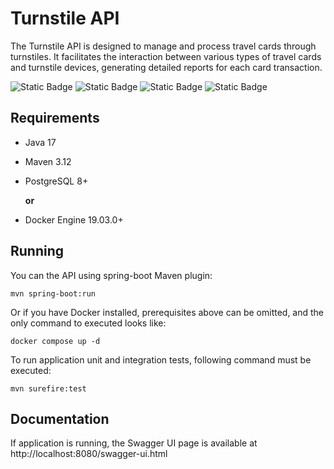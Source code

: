 
# Turnstile API

The Turnstile API is designed to manage and process travel cards through turnstiles. It facilitates the interaction between various types of travel cards and turnstile devices, generating detailed reports for each card transaction.

![Static Badge](https://img.shields.io/badge/Java-17-brown)
![Static Badge](https://img.shields.io/badge/Spring_Framework-6-green)
![Static Badge](https://img.shields.io/badge/Spring_Boot-3.1-green)
![Static Badge](https://img.shields.io/badge/PostgreSQL-14-blue)


## Requirements
    
- Java 17
- Maven 3.12
- PostgreSQL 8+

  **or**

- Docker Engine	19.03.0+

## Running 

You can the API using spring-boot Maven plugin:
```
mvn spring-boot:run
```

Or if you have Docker installed, prerequisites above can be omitted, and the 
only command to executed looks like:

```
docker compose up -d
```

To run application unit and integration tests, following command must be executed:

```
mvn surefire:test
```

## Documentation

If application is running, the Swagger UI page is available at http://localhost:8080/swagger-ui.html